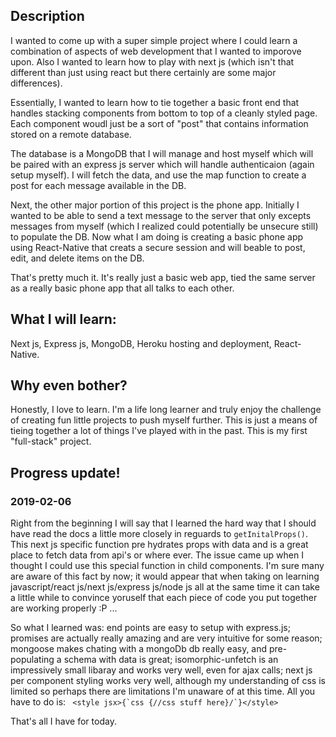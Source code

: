 ## Description
I wanted to come up with a super simple project where I could learn a combination of aspects of web development that I wanted to imporove upon. Also I wanted to learn how to play with next js (which isn't that different than just using react but there certainly are some major differences).

Essentially, I wanted to learn how to tie together a basic front end that handles stacking components from bottom to top of a cleanly styled page. Each component woudl just be a sort of "post" that contains information stored on a remote database.

The database is a MongoDB that I will manage and host myself which will be paired with an express js server which will handle authenticaion (again setup myself). I will fetch the data, and use the map function to create a post for each message available in the DB.

Next, the other major portion of this project is the phone app. Initially I wanted to be able to send a text message to the server that only excepts messages from myself (which I realized could potentially be unsecure still) to populate the DB. Now what I am doing is creating a basic phone app using React-Native that creats a secure session and will beable to post, edit, and delete items on the DB.

That's pretty much it. It's really just a basic web app, tied the same server as a really basic phone app that all talks to each other.

## What I will learn:
Next js, Express js, MongoDB, Heroku hosting and deployment, React-Native.

## Why even bother?
Honestly, I love to learn. I'm a life long learner and truly enjoy the challenge of creating fun little projects to push myself further. This is just a means of tieing together a lot of things I've played with in the past. This is my first "full-stack" project.

## Progress update!
### 2019-02-06
Right from the beginning I will say that I learned the hard way that I should have read the docs a little more closely in reguards to `getInitalProps()`. This next js specific function pre hydrates props with data and is a great place to fetch data from api's or where ever. The issue came up when I thought I could use this special function in child components. I'm sure many are aware of this fact by now; it would appear that when taking on learning javascript/react js/next js/express js/node js all at the same time it can take a little while to convince yoruself that each piece of code you put together are working properly :P ... 

So what I learned was: end points are easy to setup with express.js; promises are actually really amazing and are very intuitive for some reason; mongoose makes chating with a mongoDb db really easy, and pre-populating a schema with data is great; isomorphic-unfetch is an impressively small libaray and works very well, even for ajax calls; next js per component styling works very well, although my understanding of css is limited so perhaps there are limitations I'm unaware of at this time. All you have to do is: ``` <style jsx>{`css {//css stuff here}/`}</style>```

That's all I have for today. 
    
